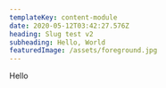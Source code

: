 ```yaml
---
templateKey: content-module
date: 2020-05-12T03:42:27.576Z
heading: Slug test v2
subheading: Hello, World
featuredImage: /assets/foreground.jpg
---
```

Hello